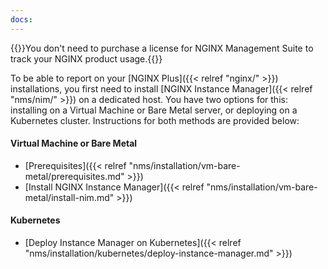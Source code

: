 ```yaml
---
docs:
---
```


{{<note>}}You don't need to purchase a license for NGINX Management Suite to track your NGINX product usage.{{</note>}}

To be able to report on your [NGINX Plus]({{< relref "nginx/" >}}) installations, you first need to install [NGINX Instance Manager]({{< relref "nms/nim/" >}}) on a dedicated host. You have two options for this: installing on a Virtual Machine or Bare Metal server, or deploying on a Kubernetes cluster. Instructions for both methods are provided below:

#### Virtual Machine or Bare Metal

- [Prerequisites]({{< relref "nms/installation/vm-bare-metal/prerequisites.md" >}})
- [Install NGINX Instance Manager]({{< relref "nms/installation/vm-bare-metal/install-nim.md" >}})

#### Kubernetes

- [Deploy Instance Manager on Kubernetes]({{< relref "nms/installation/kubernetes/deploy-instance-manager.md" >}})
